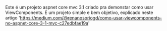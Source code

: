 Este é um projeto aspnet core mvc 3.1 criado pra demonstar como usar ViewComponents. É um projeto simple e bem objetivo, explicado neste artigo 'https://medium.com/@renanosoriogd/como-usar-viewcomponents-no-aspnet-core-3-1-mvc-c27edbfae19a'
